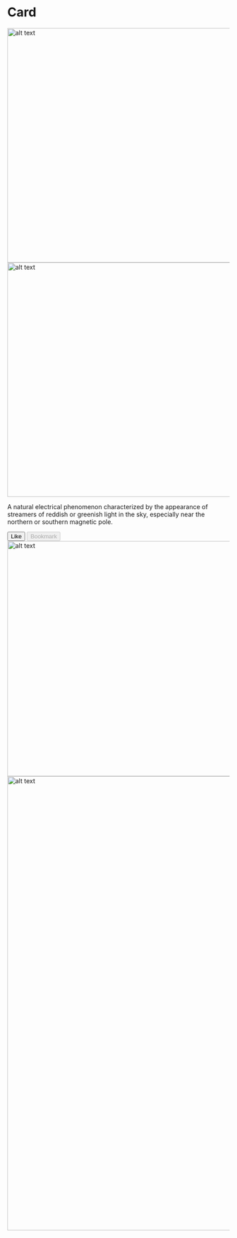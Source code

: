 # Card

<div class="grid">
  <ad-card title="Aurora" subtitle="Borealis">
    <picture slot="media">
      <source srcset="https://upload.wikimedia.org/wikipedia/commons/c/cf/Northern_Lights_02.jpg" type="image/webp">
      <img loading="lazy" src="https://upload.wikimedia.org/wikipedia/commons/c/cf/Northern_Lights_02.jpg" width="800" height="531" alt="alt text">
    </picture>
    <picture slot="thumbnail">
      <source srcset="https://upload.wikimedia.org/wikipedia/commons/c/cf/Northern_Lights_02.jpg" type="image/webp">
      <img loading="lazy" src="https://upload.wikimedia.org/wikipedia/commons/c/cf/Northern_Lights_02.jpg" width="800" height="531" alt="alt text">
    </picture>
    <p slot="text">
      A natural electrical phenomenon characterized by the appearance of streamers of reddish or greenish light in the sky, especially near the northern or southern magnetic pole.
    </p>
    <div slot="actions">
      <button class="text">Like</button>
      <button disabled class="text">Bookmark</button>
    </div>
  </ad-card>
  <ad-card title="Title" subtitle="Subtitle">
    <picture slot="media">
      <source srcset="https://upload.wikimedia.org/wikipedia/commons/0/07/Aurore_australe_-_Aurora_australis.jpg" type="image/jpeg">
      <img loading="lazy" src="https://upload.wikimedia.org/wikipedia/commons/0/07/Aurore_australe_-_Aurora_australis.jpg" width="800" height="533" alt="alt text">
    </picture>
  </ad-card>
  <ad-card title="Title" subtitle="Subtitle">
    <picture slot="media">
      <source srcset="https://upload.wikimedia.org/wikipedia/commons/1/1d/Red_and_green_aurora.jpg" type="image/webp">
      <img loading="lazy" src="https://upload.wikimedia.org/wikipedia/commons/1/1d/Red_and_green_aurora.jpg" width="1526" height="1029" alt="alt text">
    </picture>
  </ad-card>
</div>
